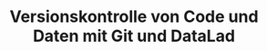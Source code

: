 ---
id: "git" # nochmal überlegen
method: "Seminar"
institution: "Fakultät für Psychologie und Bewegungswissenschaft"
title: "Versionskontrolle von Code und Daten mit Git und DataLad"
title_project:
title_short: "Git"
period: "Apr 23 ­­- Mar 24 (12 months)"
foerderlinie: "Fachspezifische Data Literacy"
round: "2"
filter: "2"
lecture2go: "70364"
uhh_url: "https://www.hcl.uni-hamburg.de/ddlitlab/data-literacy-lehrlabor/zweite-foerderrunde/06-git.html"
contributors: "Dr. Lennart Wittkuhn, Prof. Dr. Nicolas Schuck"
quote: "Versionskontrolle ist das Notizbuch für eine digitale Welt und Git das wohl bekannteste Versionskontrollsystem. Es ermöglicht, Veränderungen in digitalen Objekten präzise zu dokumentieren und damit nachzuvollziehen, wer was wann wie und warum in einer Datei verändert hat"
text: |
    ## Ausrichtung des Projekts

    Digitale Objekte auf unseren Computern, besonders in der Wissenschaft, befinden sich im ständigen Wandel. Manuskripte, Programmiercode und Forschungsdaten werden kontinuierlich und kollaborativ verändert. Die systematische Dokumentation dieser Veränderungen ist essenziell für reproduzierbare und transparente Wissenschaft sowie effektive Zusammenarbeit.

    Trotz der Wichtigkeit von Daten und Code gehen Forschende oft chaotisch mit digitalen Objekten um. Fragen wie „Welche Version habe ich benutzt?“ oder „Was habe ich geändert?“ sind üblich, was Reproduzierbarkeit und Vertrauenswürdigkeit beeinträchtigt und zu Frustration und Zeitverlust führt.

    Forschende können von Praktiken der Softwareentwicklung lernen, insbesondere durch das Versionskontrollsystem Git. Git ermöglicht die Nachverfolgung und Organisation der Entwicklung digitaler Objekte und deren Teilen über Plattformen wie GitHub.

    ## Rückblick und Ergebnisse

    Vor dem Hintergrund der Replikationskrise bestehen große Anforderungen an Methoden zur Verbesserung der wissenschaftlichen Praxis. Ein Hauptergebnis des Lehrprojekts war, Kursteilnehmenden Versionskontrolle im wissenschaftlichen Kontext durch praktische Anwendung von Git und Nutzung von Plattformen wie GitHub zu vermitteln.

    Eine bedeutende Errungenschaft ist die Schaffung einer Open-Source-Lernressource für die effektive Nutzung von Git im wissenschaftlichen Umfeld. Diese Ressource fördert die Verbreitung von Wissen über Versionskontrolle und unterstützt eine transparente wissenschaftliche Praxis.

    Ein weiteres Ergebnis war die transparente Entwicklung von Lehrmaterialien auf GitHub, was offene und reproduzierbare Wissenschaft fördert und eine kollaborative Weiterentwicklung ermöglicht. Die Kursteilnehmenden nutzten diese Transparenz, um auf notwendige Ergänzungen hinzuweisen.

    Insgesamt haben die erzielten Ergebnisse das Verständnis für Versionskontrolle vertieft und wertvolle Ressourcen für die Gemeinschaft geschaffen, was zur Data Literacy der Teilnehmenden beiträgt und die Prinzipien von Offenheit und Zusammenarbeit im wissenschaftlichen Umfeld fördert.

    ## Tipps von Lehrenden für Lehrende

    Zentrales Element der digitalen Kompetenzentwicklung war die vollständig transparente, öffentliche und kollaborative Entwicklung von Lehrressourcen mit Git und GitHub. Von der Konzeption bis zum Abschlussbericht wurden alle Elemente des Lehrprojekts in kollaborativer Zusammenarbeit zwischen der Lehrperson, der studentischen Hilfskraft und dem Tutor erstellt. Dabei wurden die Lehrinhalte (Versionskontrolle von Code und Daten mit Git und GitHub) auf die Erstellung der Lehrinhalte angewendet. Dieser Ansatz verfolgt gute wissenschaftliche Prinzipien von Transparenz, Offenheit und Reproduzierbarkeit auch bei der Erstellung von Lehrmaterialien.

    Auch im Bereich didaktischer Fähigkeiten konnte das Lehrprojekt zur Kompetenzentwicklung der Lehrperson beitragen. Im Rahmen des Lehrprojekts wurden verschiedene didaktische Methoden erprobt: von Partner- und Gruppenarbeiten über Quizzes bis zu Demonstrationen und Übungen. Ein bewusster Fokus lag dabei stets darauf, viel Zeit und Raum für Implementierung zu schaffen, bei der die Teilnehmenden anhand konkreter Übungen und Beispiele das Gelernte zur Anwendung bringen konnten.

image: "https://www.hcl.uni-hamburg.de/16954232/versionskontrolle-git-datalad-e136f037c0c85b0410fad09ba556a300ef62a661.jpg"
image_credit: "https://git-scm.com/ - https://www.datalad.org/"
link_external: "https://lennartwittkuhn.com/version-control-book/, https://lennartwittkuhn.com/dra-fair-teaching/#/title-slide"
stine:
---